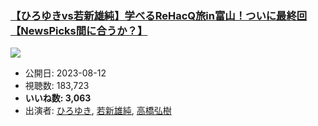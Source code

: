 ### [【ひろゆきvs若新雄純】学べるReHacQ旅in富山！ついに最終回【NewsPicks間に合うか？】](https://www.youtube.com/watch?v=6KUuY7PGG7A)
[![](https://img.youtube.com/vi/6KUuY7PGG7A/sddefault.jpg)](https://www.youtube.com/watch?v=6KUuY7PGG7A)
-   公開日: 2023-08-12
-   視聴数: 183,723
-   **いいね数: 3,063**
-   出演者: [ひろゆき](/rehacq_fan/people/ひろゆき "wikilink"), [若新雄純](/rehacq_fan/people/若新雄純 "wikilink"), [高橋弘樹](/rehacq_fan/people/高橋弘樹 "wikilink")
